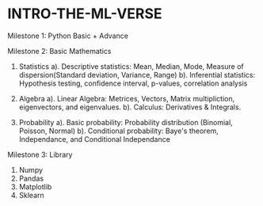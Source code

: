 # INTRO-THE-ML-VERSE

Milestone 1: Python Basic + Advance

Milestone 2: Basic Mathematics
  1. Statistics
    a). Descriptive statistics: Mean, Median, Mode, Measure of dispersion(Standard deviation, Variance, Range)
    b). Inferential statistics: Hypothesis testing, confidence interval, p-values, correlation analysis
    
  2. Algebra
    a). Linear Algebra: Metrices, Vectors, Matrix multipliction, eigenvectors, and eigenvalues.
    b). Calculus: Derivatives & Integrals.
  
  3. Probability
    a). Basic probability: Probability distribution (Binomial, Poisson, Normal)
    b). Conditional probability: Baye's theorem, Independance, and Conditional Independance

Milestone 3: Library
  1. Numpy
  2. Pandas
  3. Matplotlib
  4. Sklearn
  
